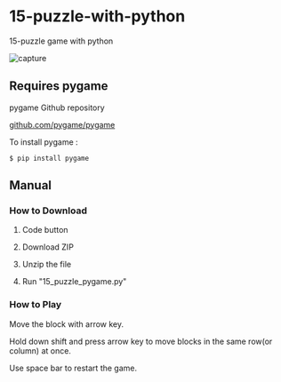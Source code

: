 # 15-puzzle-with-python

15-puzzle game with python

![capture](https://user-images.githubusercontent.com/81851585/115057571-3233f300-9f1f-11eb-99cf-bd77fc4ce3a6.png)

## Requires pygame

pygame Github repository  

[github.com/pygame/pygame](https://github.com/pygame/pygame)


To install pygame : 
```
$ pip install pygame
```



## Manual

### How to Download

1. Code button

2. Download ZIP
3. Unzip the file
4. Run "15_puzzle_pygame.py"

### How to Play

Move the block with arrow key.

Hold down shift and press arrow key to move blocks in the same row(or column) at once.

Use space bar to restart the game.
